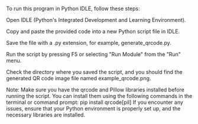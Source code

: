 
To run this program in Python IDLE, follow these steps:

Open IDLE (Python's Integrated Development and Learning Environment).

Copy and paste the provided code into a new Python script file in IDLE.

Save the file with a .py extension, for example, generate_qrcode.py.

Run the script by pressing F5 or selecting "Run Module" from the "Run" menu.

Check the directory where you saved the script, and you should find the generated QR code image file named example_qrcode.png.

Note: Make sure you have the qrcode and Pillow libraries installed before running the script. You can install them using the following commands in the terminal or command prompt:
pip install qrcode[pil]
If you encounter any issues, ensure that your Python environment is properly set up, and the necessary libraries are installed.
